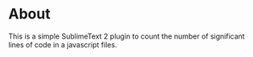 # About
This is a simple SublimeText 2 plugin to count the number of significant lines of code in a javascript files.